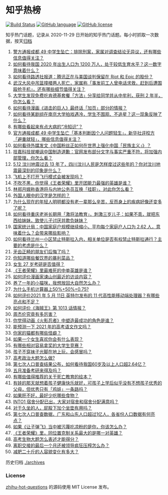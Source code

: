 # 知乎热榜
[![Build Status](https://github.com/ToWeLong/zhihu-hot-questions/workflows/CI/badge.svg)](https://github.com/ToWeLong/zhihu-hot-questions/actions)
[![GitHub language](https://img.shields.io/badge/language-golang-orange.svg)](https://golang.org/)
[![GitHub license](https://img.shields.io/github/license/ToWeLong/zhihu-hot-questions)](https://github.com/ToWeLong/zhihu-hot-questions/blob/main/LICENSE)

知乎热门话题，记录从 2020-11-29 日开始的知乎热门话题。每小时抓取一次数据，按天[归档](./archives)

<!-- BEGIN -->

1. [警方通报成都 49 中学生坠亡：排除刑案，家属对调查结论无异议，还有哪些信息值得关注？](https://www.zhihu.com/question/458909971)
1. [如何看待我国 2020 年出生人口为 1200 万人，处于较低生育水平？这一数字意味着什么？](https://www.zhihu.com/question/458828004)
1. [如何看待路透社报道：腾讯正在与美国谈判保留在 Riot 和 Epic 的股份？](https://www.zhihu.com/question/458041957)
1. [武汉大风中吊篮撞楼两人死亡，家属称「事发前工人曾电话求救，赶到后遭围殴抢手机」，还有哪些细节值得关注？](https://www.zhihu.com/question/458864077)
1. [大学生发现免费吃肯德基套餐「方法」分享给同学并从中牟利，获刑 2 年半，你怎么看？](https://www.zhihu.com/question/458862544)
1. [如何看待漫画《进击的巨人》最终话「加页」部分的情报？](https://www.zhihu.com/question/458937970)
1. [如何看待某剧组在南京大学拍戏遇冷，学生不围观、不追星？这一现象反映了什么？](https://www.zhihu.com/question/458770659)
1. [有哪些看起来有点大病的“冷知识”？](https://www.zhihu.com/question/458360832)
1. [官方通报成都 49 中学生坠亡「基本判断因个人问题轻生」，新华社评校方「避重就轻」，哪些信息值得关注？](https://www.zhihu.com/question/458795206)
1. [如何看待外媒发文《中国粉丝正如何在世界上强化中国「民族主义」》？](https://www.zhihu.com/question/458741420)
1. [技嘉科技就嘲讽中国制造道歉：官网发布部分文字与事实严重不符，将加强内部管理，你怎么看？](https://www.zhihu.com/question/458846399)
1. [5.12 汶川地震过去 13 年了，四川汶川人民是怎样度过这些年的？你对汶川地震最深刻的印象是什么？](https://www.zhihu.com/question/458967831)
1. [飞机上不打开飞行模式会被发现吗？](https://www.zhihu.com/question/448267257)
1. [不吹不黑，你觉得《王者荣耀》里开团能力最强的英雄是谁？](https://www.zhihu.com/question/457720589)
1. [林郑月娥称香港将与内地公务员互换「挂职」，对此你怎么看？](https://www.zhihu.com/question/458804652)
1. [外国人眼中的汉字是怎样的？](https://www.zhihu.com/question/35963650)
1. [为什么现在的年轻人明明都没有老一辈那么辛苦，反而身上的疾病好像还变多了呢？](https://www.zhihu.com/question/458382123)
1. [如何看待重庆老爸长期用「激将法教育」，刺激三岁儿子：如果不乖，就把东西给妹妹，致使儿子讨厌并欺负妹妹？](https://www.zhihu.com/question/458830152)
1. [国家统计局：中国家庭户规模继续缩小，平均每个家庭户人口为 2.62 人，意味着什么？会带来哪些影响？](https://www.zhihu.com/question/458817764)
1. [如何看待兰州一小区禁止特斯拉入内，相关单位是否有权禁止特斯拉通行？主要的考虑是什么？](https://www.zhihu.com/question/458089175)
1. [牙齿正畸的朋友们后悔了吗？](https://www.zhihu.com/question/308980503)
1. [你知道哪些餐饮界的暴利菜品？](https://www.zhihu.com/question/430100068)
1. [女生 27 岁考研是否值得？](https://www.zhihu.com/question/443951009)
1. [《王者荣耀》里最难死的中单英雄是谁？](https://www.zhihu.com/question/458262505)
1. [如何评价漫画家谏山创最近的访谈内容？](https://www.zhihu.com/question/457336083)
1. [养了一年的小猫咪，我想放回大自然怎么办？](https://www.zhihu.com/question/457533958)
1. [为什么手机计算器上50%+50%=0.75?](https://www.zhihu.com/question/453500291)
1. [如何评价2021 年 5 月 11日 英特尔发布的 11 代高性能移动端处理器？有哪些亮点和不足？](https://www.zhihu.com/question/458908921)
1. [如何评价《海贼王》第 1013 话情报？](https://www.zhihu.com/question/458923937)
1. [周杰伦究竟有多厉害？](https://www.zhihu.com/question/284816654)
1. [你觉得动画《火影忍者》中塑造最成功的角色是谁？](https://www.zhihu.com/question/456497122)
1. [能预测一下 2021 年的高考语文作文吗？](https://www.zhihu.com/question/451864903)
1. [你家的猫都有哪些怪癖？](https://www.zhihu.com/question/458176825)
1. [如果一个女生喜欢你会有什么表现？](https://www.zhihu.com/question/456917552)
1. [有哪些相对容易拿奖的大学生竞赛？](https://www.zhihu.com/question/274650982)
1. [孩子不穿袜子光脚在地上玩，会感冒吗？](https://www.zhihu.com/question/458311930)
1. [高考政治大题怎么做?](https://www.zhihu.com/question/61907146)
1. [第七次人口普查结果公布，如何看待我国60岁及以上人口超2.64亿？](https://www.zhihu.com/question/458815573)
1. [五月准备考研来得及吗？](https://www.zhihu.com/question/455366966)
1. [有哪些值得推荐的关于死亡教育的绘本？](https://www.zhihu.com/question/438988922)
1. [有娃的那天就想着孩子健康快乐就好，可孩子上学后似乎没有不想孩子优秀的父母，但优秀只有「鸡娃」一条路吗？](https://www.zhihu.com/question/454214876)
1. [如果肝不好，最好少吃哪些食物？](https://www.zhihu.com/question/435738194)
1. [INTO1 宿舍分配已出，大家对宿舍和宿舍分配满意吗？](https://www.zhihu.com/question/458665728)
1. [对于久坐的人，屁股下加个坐垫有用吗？](https://www.zhihu.com/question/355087220)
1. [第七次人口普查数据，广东和山东人口超过1亿人，各省份人口数据有何亮点？](https://www.zhihu.com/question/458855355)
1. [如果《让子弹飞》当中被污蔑吃凉粉的是你，你该怎么办？](https://www.zhihu.com/question/333769627)
1. [《王者荣耀》里，同位置克制关系最大的是哪一对英雄？](https://www.zhihu.com/question/456526948)
1. [高考生物大题怎么表述才能得分？](https://www.zhihu.com/question/385995155)
1. [离职交接的最后一个月还被领导疯狂压榨怎么办？](https://www.zhihu.com/question/455719427)
1. [减肥二十斤的人容貌变化有多大？](https://www.zhihu.com/question/339245837)

<!-- END -->

历史归档 [./archives](./archives)


### License
[zhihu-hot-questions](https://github.com/towelong/zhihu-hot-questions) 的源码使用 MIT License 发布。